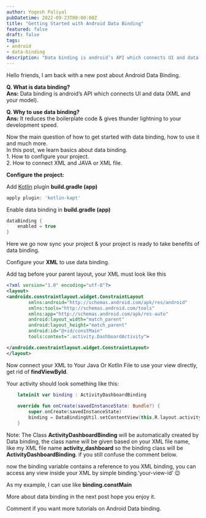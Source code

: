 ```yaml
---
author: Yogesh Paliyal
pubDatetime: 2022-09-23T00:00:00Z
title: "Getting Started with Android Data Binding"
featured: false
draft: false
tags: 
- android
- data-binding
description: "Data binding is android’s API which connects UI and data (XML and your model)"
---
```


Hello friends, I am back with a new post about Android Data Binding.  
  
**Q. What is data binding?**  
**Ans:** Data binding is android’s API which connects UI and data (XML and your model).

**Q. Why to use data binding?**  
**Ans:** It reduces the boilerplate code & gives thunder lightning to your development speed.  

Now the main question of how to get started with data binding, how to use it and much more.  
In this post, we learn basics about data binding.  
1\. How to configure your project.  
2\. How to connect XML and JAVA or XML file.  
  
**Configure the project:**

Add [Kotlin](http://techpaliyal.com/getting-started-with-android-and-kotlin/) plugin **build.gradle (app)**
```groovy
apply plugin: 'kotlin-kapt'
```

Enable data binding in **build.gradle (app)**

```groovy
dataBinding {
    enabled = true     
}
```

Here we go now sync your project & your project is ready to take benefits of data binding.

Configure your **XML** to use data binding.

Add **<layout>** tag before your parent layout, your XML must look like this
```xml
<?xml version="1.0" encoding="utf-8"?>
<layout>
<androidx.constraintlayout.widget.ConstraintLayout
        xmlns:android="http://schemas.android.com/apk/res/android"
        xmlns:tools="http://schemas.android.com/tools"
        xmlns:app="http://schemas.android.com/apk/res-auto"
        android:layout_width="match_parent"
        android:layout_height="match_parent"
        android:id="@+id/constMain"
        tools:context=".activity.DashboardActivity">

</androidx.constraintlayout.widget.ConstraintLayout>
</layout>
```

Now connect your XML to Your Java Or Kotlin File to use your view directly, get rid of **findViewById**.

Your activity should look something like this:
```kotlin
    lateinit var binding : ActivityDashboardBinding
    
    override fun onCreate(savedInstanceState: Bundle?) {
        super.onCreate(savedInstanceState)
        binding = DataBindingUtil.setContentView(this,R.layout.activity_dashboard)
    }
```

Note: The Class **ActivityDashboardBinding** will be automatically created by Data binding, the class name will be given based on your XML file name,  
like my XML file name **activity\_dashboard** so the binding class will be **ActivityDashboardBinding**. if you still confuse the comment below.

now the binding variable contains a reference to you XML binding, you can access any view inside your XML by simple binding.’your-view-id’ 😉
  
As my example, I can use like **binding.constMain**

More about data binding in the next post hope you enjoy it.

Comment if you want more tutorials on Android Data binding.